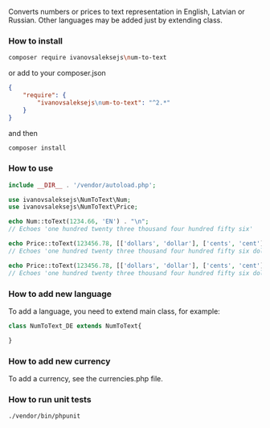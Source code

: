 Converts numbers or prices to text representation in English, Latvian or Russian. 
Other languages may be added just by extending class.


### How to install

```bash
composer require ivanovsaleksejs\num-to-text
```

or add to your composer.json

```json
{
    "require": {
        "ivanovsaleksejs\num-to-text": "^2.*"
    }
}
```

and then

```bash
composer install
```

### How to use

```php
include __DIR__ . '/vendor/autoload.php';

use ivanovsaleksejs\NumToText\Num;
use ivanovsaleksejs\NumToText\Price;

echo Num::toText(1234.66, 'EN') . "\n";
// Echoes 'one hundred twenty three thousand four hundred fifty six'

echo Price::toText(123456.78, [['dollars', 'dollar'], ['cents', 'cent']], 'EN', true) . "\n";
// Echoes 'one hundred twenty three thousand four hundred fifty six dollars 78 cents'

echo Price::toText(123456.78, [['dollars', 'dollar'], ['cents', 'cent']], 'EN') . "\n";
// Echoes 'one hundred twenty three thousand four hundred fifty six dollars seventy eight cents'
```

### How to add new language
To add a language, you need to extend main class, for example:

```php
class NumToText_DE extends NumToText{

}
```

### How to add new currency
To add a currency, see the currencies.php file.

### How to run unit tests

```bash
./vendor/bin/phpunit
```